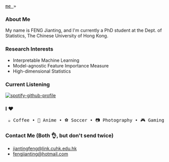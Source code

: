 <p align="left"> 
 <samp> 
   <a href="https://jiantingfeng.github.io/" display="inline-block"> me </a> »
<!--    <a href="http://blog.jiantingfeng.vip" display="inline-block"> blog </a> » -->
<!--    <a href="https://github.com/JiantingFeng/dotfiles" display="inline-block"> dotfiles </a>
<!--   <a href="https://github.com/JiantingFeng/scripts" display="inline-block"> scripts </a> -->
 </samp>
</p>

### About Me
My name is FENG Jianting, and I'm currently a PhD student at the Dept. of Statistics, The Chinese University of Hong Kong.


### Research Interests
- Interpretable Machine Learning
 - Model-agnostic Feature Importance Measure
- High-dimensional Statistics

### Current Listening
[![spotify-github-profile](https://spotify-github-profile.vercel.app/api/view?uid=31hagi73kurhgw7kr7tgyvicdhfq&cover_image=true&theme=natemoo-re&show_offline=false&background_color=121212&interchange=false&bar_color=d375ff&bar_color_cover=true)](https://github.com/kittinan/spotify-github-profile)



### I ♥

<p align="center">
  <samp>
<!--    <span> Machine Learning </span> •
   <span> Statistics </span> •
   <span> Python </span> •
   <span> Formula 1 </span> • -->
   <span> ☕️ Coffee </span> •
   <span> 🎨 Anime </span> •
   <span> ⚽️ Soccer </span> •
   <span> 📷 Photography </span> •
   <span> 🎮 Gaming </span> 
  </samp>
</p>

### Contact Me (Both 👌, but don't send twice)
- [jiantingfeng@link.cuhk.edu.hk](mailto:jiantingfeng@link.cuhk.edu.hk)
- [fengjianting@hotmail.com](mailto:fengjianting@hotmail.com)


<!-- ![](https://leetcard.jacoblin.cool/gianting01?border=0&radius=20&ext=heatmap#gh-light-mode-only)
![]([https://leetcard.jacoblin.cool/gianting01?border=0&radius=20&ext=heatmap#gh-light-mode-only](https://leetcard.jacoblin.cool/gianting01?border=0&radius=20&ext=heatmap&theme=dark#gh-dark-mode-only))
 -->

<!-- ### **Tested positive for COVID, good luck.**

### Education

- 2023~2027(Expected), upcoming PhD student in Statistics, The Chinese University of Hong Kong
- 2018-2022, BSc in Information and Computing Science, Beijing Institute of Technology
 -->
